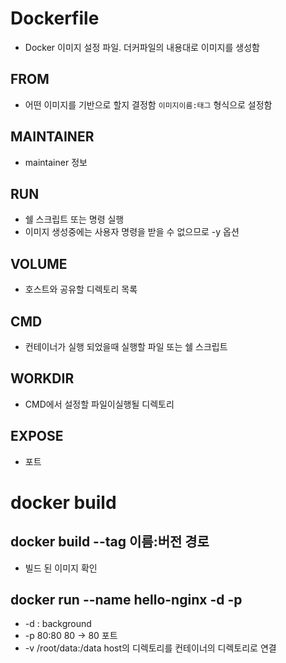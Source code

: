 # Dockerfile

- Docker 이미지 설정 파일. 더커파일의 내용대로 이미지를 생성함

##  FROM 

- 어떤 이미지를 기반으로 할지 결정함 `이미지이름:태그` 형식으로 설정함

## MAINTAINER 

- maintainer 정보

## RUN 

- 쉘 스크립트 또는 명령 실행
- 이미지 생성중에는 사용자 명령을 받을 수 없으므로 -y 옵션

## VOLUME

- 호스트와 공유할 디렉토리 목록

## CMD

- 컨테이너가 실행 되었을때 실행할 파일 또는 쉘 스크립트

## WORKDIR 

- CMD에서 설정할 파일이실행될 디렉토리 

## EXPOSE

- 포트


# docker build 

## docker build --tag 이름:버전 경로

- 빌드 된 이미지 확인  

## docker run --name hello-nginx -d -p 
- -d : background 
- -p 80:80  80 -> 80 포트
-  -v /root/data:/data  host의 디렉토리를 컨테이너의 디렉토리로 연결



